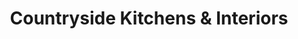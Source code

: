 ---
title: "Countryside Kitchens & Interiors"
url: /edinburgh/countryside-kitchens-und-interiors/
shop: Küchen
---